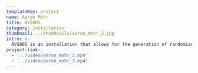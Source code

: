 ```yaml
---
templateKey: project
name: Aaron Mohr
title: AVS001
category: Installation
thumbnail: ../thumbnails/aaron_mohr_2.jpg
intro: >-
  AVS001 is an installation that allows for the generation of randomized musical sequences. The concept behind this project arose from the idea of creating computer generated music. I wanted to eliminate the choice factor of music making in order to make the process both accessible and incidental. By allowing the computer to algorithmically determine how the notes are played, the user is able to experience beautiful mistakes which might not have been reached organically.
project-link:
  - '../video/aaron_mohr_2.mp4'
  - '../video/aaron_mohr_3.mp4'
---
```

